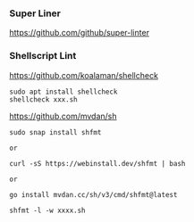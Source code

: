 ### Super Liner
https://github.com/github/super-linter

### Shellscript Lint
https://github.com/koalaman/shellcheck<br>

~~~
sudo apt install shellcheck
shellcheck xxx.sh
~~~

https://github.com/mvdan/sh<br>

~~~
sudo snap install shfmt

or

curl -sS https://webinstall.dev/shfmt | bash

or

go install mvdan.cc/sh/v3/cmd/shfmt@latest

shfmt -l -w xxxx.sh
~~~
